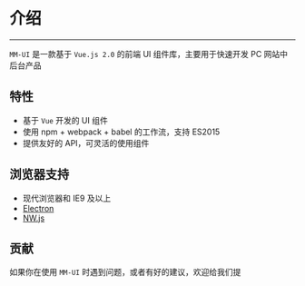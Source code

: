 # 介绍

----

`MM-UI` 是一款基于 `Vue.js 2.0` 的前端 UI 组件库，主要用于快速开发 PC 网站中后台产品

## 特性

- 基于 `Vue` 开发的 UI 组件
- 使用 npm + webpack + babel 的工作流，支持 ES2015
- 提供友好的 API，可灵活的使用组件

## 浏览器支持

- 现代浏览器和 IE9 及以上
- [Electron](http://electron.atom.io/)
- [NW.js](http://nwjs.io)


## 贡献

如果你在使用 `MM-UI` 时遇到问题，或者有好的建议，欢迎给我们提 
<!-- [Issue](https://github.com/VV-UI/VV-UI/issues) 或 [Pull Request](https://github.com/VV-UI/VV-UI/pulls) -->
